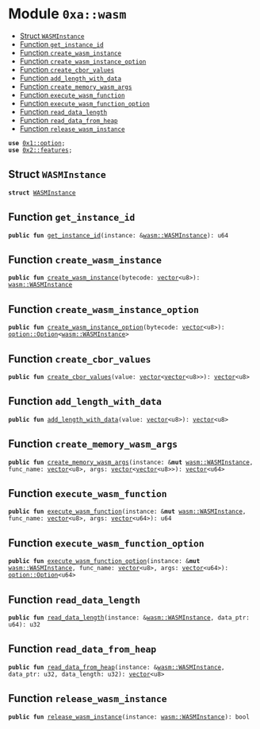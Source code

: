 
<a name="0xa_wasm"></a>

# Module `0xa::wasm`



-  [Struct `WASMInstance`](#0xa_wasm_WASMInstance)
-  [Function `get_instance_id`](#0xa_wasm_get_instance_id)
-  [Function `create_wasm_instance`](#0xa_wasm_create_wasm_instance)
-  [Function `create_wasm_instance_option`](#0xa_wasm_create_wasm_instance_option)
-  [Function `create_cbor_values`](#0xa_wasm_create_cbor_values)
-  [Function `add_length_with_data`](#0xa_wasm_add_length_with_data)
-  [Function `create_memory_wasm_args`](#0xa_wasm_create_memory_wasm_args)
-  [Function `execute_wasm_function`](#0xa_wasm_execute_wasm_function)
-  [Function `execute_wasm_function_option`](#0xa_wasm_execute_wasm_function_option)
-  [Function `read_data_length`](#0xa_wasm_read_data_length)
-  [Function `read_data_from_heap`](#0xa_wasm_read_data_from_heap)
-  [Function `release_wasm_instance`](#0xa_wasm_release_wasm_instance)


<pre><code><b>use</b> <a href="">0x1::option</a>;
<b>use</b> <a href="">0x2::features</a>;
</code></pre>



<a name="0xa_wasm_WASMInstance"></a>

## Struct `WASMInstance`



<pre><code><b>struct</b> <a href="wasm.md#0xa_wasm_WASMInstance">WASMInstance</a>
</code></pre>



<a name="0xa_wasm_get_instance_id"></a>

## Function `get_instance_id`



<pre><code><b>public</b> <b>fun</b> <a href="wasm.md#0xa_wasm_get_instance_id">get_instance_id</a>(instance: &<a href="wasm.md#0xa_wasm_WASMInstance">wasm::WASMInstance</a>): u64
</code></pre>



<a name="0xa_wasm_create_wasm_instance"></a>

## Function `create_wasm_instance`



<pre><code><b>public</b> <b>fun</b> <a href="wasm.md#0xa_wasm_create_wasm_instance">create_wasm_instance</a>(bytecode: <a href="">vector</a>&lt;u8&gt;): <a href="wasm.md#0xa_wasm_WASMInstance">wasm::WASMInstance</a>
</code></pre>



<a name="0xa_wasm_create_wasm_instance_option"></a>

## Function `create_wasm_instance_option`



<pre><code><b>public</b> <b>fun</b> <a href="wasm.md#0xa_wasm_create_wasm_instance_option">create_wasm_instance_option</a>(bytecode: <a href="">vector</a>&lt;u8&gt;): <a href="_Option">option::Option</a>&lt;<a href="wasm.md#0xa_wasm_WASMInstance">wasm::WASMInstance</a>&gt;
</code></pre>



<a name="0xa_wasm_create_cbor_values"></a>

## Function `create_cbor_values`



<pre><code><b>public</b> <b>fun</b> <a href="wasm.md#0xa_wasm_create_cbor_values">create_cbor_values</a>(value: <a href="">vector</a>&lt;<a href="">vector</a>&lt;u8&gt;&gt;): <a href="">vector</a>&lt;u8&gt;
</code></pre>



<a name="0xa_wasm_add_length_with_data"></a>

## Function `add_length_with_data`



<pre><code><b>public</b> <b>fun</b> <a href="wasm.md#0xa_wasm_add_length_with_data">add_length_with_data</a>(value: <a href="">vector</a>&lt;u8&gt;): <a href="">vector</a>&lt;u8&gt;
</code></pre>



<a name="0xa_wasm_create_memory_wasm_args"></a>

## Function `create_memory_wasm_args`



<pre><code><b>public</b> <b>fun</b> <a href="wasm.md#0xa_wasm_create_memory_wasm_args">create_memory_wasm_args</a>(instance: &<b>mut</b> <a href="wasm.md#0xa_wasm_WASMInstance">wasm::WASMInstance</a>, func_name: <a href="">vector</a>&lt;u8&gt;, args: <a href="">vector</a>&lt;<a href="">vector</a>&lt;u8&gt;&gt;): <a href="">vector</a>&lt;u64&gt;
</code></pre>



<a name="0xa_wasm_execute_wasm_function"></a>

## Function `execute_wasm_function`



<pre><code><b>public</b> <b>fun</b> <a href="wasm.md#0xa_wasm_execute_wasm_function">execute_wasm_function</a>(instance: &<b>mut</b> <a href="wasm.md#0xa_wasm_WASMInstance">wasm::WASMInstance</a>, func_name: <a href="">vector</a>&lt;u8&gt;, args: <a href="">vector</a>&lt;u64&gt;): u64
</code></pre>



<a name="0xa_wasm_execute_wasm_function_option"></a>

## Function `execute_wasm_function_option`



<pre><code><b>public</b> <b>fun</b> <a href="wasm.md#0xa_wasm_execute_wasm_function_option">execute_wasm_function_option</a>(instance: &<b>mut</b> <a href="wasm.md#0xa_wasm_WASMInstance">wasm::WASMInstance</a>, func_name: <a href="">vector</a>&lt;u8&gt;, args: <a href="">vector</a>&lt;u64&gt;): <a href="_Option">option::Option</a>&lt;u64&gt;
</code></pre>



<a name="0xa_wasm_read_data_length"></a>

## Function `read_data_length`



<pre><code><b>public</b> <b>fun</b> <a href="wasm.md#0xa_wasm_read_data_length">read_data_length</a>(instance: &<a href="wasm.md#0xa_wasm_WASMInstance">wasm::WASMInstance</a>, data_ptr: u64): u32
</code></pre>



<a name="0xa_wasm_read_data_from_heap"></a>

## Function `read_data_from_heap`



<pre><code><b>public</b> <b>fun</b> <a href="wasm.md#0xa_wasm_read_data_from_heap">read_data_from_heap</a>(instance: &<a href="wasm.md#0xa_wasm_WASMInstance">wasm::WASMInstance</a>, data_ptr: u32, data_length: u32): <a href="">vector</a>&lt;u8&gt;
</code></pre>



<a name="0xa_wasm_release_wasm_instance"></a>

## Function `release_wasm_instance`



<pre><code><b>public</b> <b>fun</b> <a href="wasm.md#0xa_wasm_release_wasm_instance">release_wasm_instance</a>(instance: <a href="wasm.md#0xa_wasm_WASMInstance">wasm::WASMInstance</a>): bool
</code></pre>
